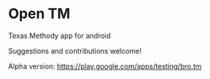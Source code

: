 # Open TM

Texas Methody app for android

Suggestions and contributions welcome!

Alpha version: https://play.google.com/apps/testing/bro.tm
